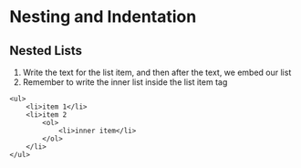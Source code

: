 # Nesting and Indentation
## Nested Lists
1. Write the text for the list item, and then after the text, we embed our list
2. Remember to write the inner list inside the list item tag

```
<ul>
	<li>item 1</li>
	<li>item 2
		<ol>
			<li>inner item</li>
		</ol>
	</li>
</ul>
```
